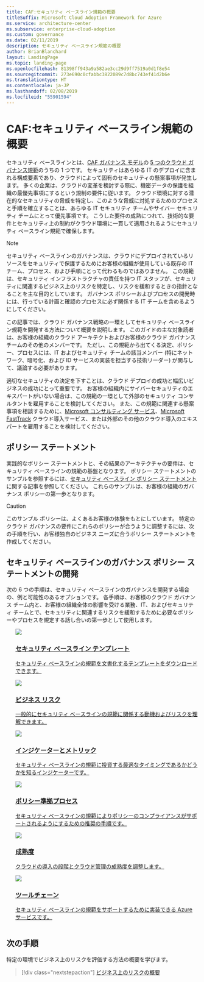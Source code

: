 ```yaml
---
title: CAF:セキュリティ ベースライン規範の概要
titleSuffix: Microsoft Cloud Adoption Framework for Azure
ms.service: architecture-center
ms.subservice: enterprise-cloud-adoption
ms.custom: governance
ms.date: 02/11/2019
description: セキュリティ ベースライン規範の概要
author: BrianBlanchard
layout: LandingPage
ms.topic: landing-page
ms.openlocfilehash: 81398ff943a9a582ae3cc29d9ff7519a0d1f8e54
ms.sourcegitcommit: 273e690c0cfabbc3822089c7d8bc743ef41d2b6e
ms.translationtype: HT
ms.contentlocale: ja-JP
ms.lasthandoff: 02/08/2019
ms.locfileid: "55901594"
---
```

# <a name="caf-security-baseline-discipline-overview"></a>CAF:セキュリティ ベースライン規範の概要

セキュリティ ベースラインとは、[CAF ガバナンス モデル](../overview.md)の [5 つのクラウド ガバナンス規範](../governance-disciplines.md)のうちの 1 つです。 セキュリティはあらゆる IT のデプロイに含まれる構成要素であり、クラウドによって固有のセキュリティの懸案事項が発生します。 多くの企業は、クラウドの変革を検討する際に、機密データの保護を組織の最優先事項にするという規制の要件に従います。 クラウド環境に対する潜在的なセキュリティの脅威を特定し、このような脅威に対処するためのプロセスと手順を確立することは、あらゆる IT セキュリティ チームやサイバー セキュリティ チームにとって優先事項です。 こうした要件の成熟につれて、技術的な要件とセキュリティ上の制約がクラウド環境に一貫して適用されるようにセキュリティ ベースライン規範で確保します。

> [!NOTE]
> セキュリティ ベースラインのガバナンスは、クラウドにデプロイされているリソースをセキュリティで保護するためにお客様の組織が使用している既存の IT チーム、プロセス、および手順にとって代わるものではありません。 この規範は、セキュリティ インフラストラクチャの責任を持つ IT スタッフが、セキュリティに関連するビジネス上のリスクを特定し、リスクを緩和するときの指針となることを主な目的としています。 ガバナンス ポリシーおよびプロセスの開発時には、行っている計画と確認のプロセスに必ず関係する IT チームを含めるようにしてください。

この記事では、クラウド ガバナンス戦略の一環としてセキュリティ ベースライン規範を開発する方法について概要を説明します。 このガイドの主な対象読者は、お客様の組織のクラウド アーキテクトおよびお客様のクラウド ガバナンス チームのその他のメンバーです。 ただし、この規範から出てくる決定、ポリシー、プロセスには、IT およびセキュリティ チームの該当メンバー (特にネットワーク、暗号化、および ID サービスの実装を担当する技術リーダー) が関与して、議論する必要があります。

適切なセキュリティの決定を下すことは、クラウド デプロイの成功と幅広いビジネスの成功にとって重要です。 お客様の組織内にサイバーセキュリティのエキスパートがいない場合は、この規範の一環として外部のセキュリティ コンサルタントを雇用することを検討してください。 また、この規範に関連する懸案事項を相談するために、[Microsoft コンサルティング サービス](https://www.microsoft.com/enterprise/services)、[Microsoft FastTrack](https://azure.microsoft.com/programs/azure-fasttrack/) クラウド導入サービス、または外部のその他のクラウド導入のエキスパートを雇用することを検討してください。

## <a name="policy-statements"></a>ポリシー ステートメント

実践的なポリシー ステートメントと、その結果のアーキテクチャの要件は、セキュリティ ベースラインの規範の基盤となります。 ポリシー ステートメントのサンプルを参照するには、[セキュリティ ベースライン ポリシー ステートメント](./policy-statements.md)に関する記事を参照してください。 これらのサンプルは、お客様の組織のガバナンス ポリシーの第一歩となります。

> [!CAUTION]
> このサンプル ポリシーは、よくあるお客様の体験をもとにしています。 特定のクラウド ガバナンスの要件にこれらのポリシーが合うように調整するには、次の手順を行い、お客様独自のビジネス ニーズに合うポリシー ステートメントを作成してください。

## <a name="developing-security-baseline-governance-policy-statements"></a>セキュリティ ベースラインのガバナンス ポリシー ステートメントの開発

次の 6 つの手順は、セキュリティ ベースラインのガバナンスを開発する場合の、例と可能性のあるオプションです。 各手順は、お客様のクラウド ガバナンス チーム内と、お客様の組織全体の影響を受ける業務、IT、およびセキュリティ チームとで、セキュリティに関連するリスクを緩和するために必要なポリシーやプロセスを規定する話し合いの第一歩として使用します。

<!-- markdownlint-disable MD033 -->

<ul class="panelContent cardsE">
<li style="display: flex; flex-direction: column;">
    <a href="./template.md">
        <div class="cardSize">
            <div class="cardPadding" >
                <div class="card" >
                    <div class="cardImageOuter">
                        <div class="cardImage">
                            <img src="../../_images/governance/process-template.png" class="x-hidden-focus"/>
                        </div>
                    </div>
                    <div class="cardText" style="padding-left:0px;">
                        <h3>セキュリティ ベースライン テンプレート</h3>
                        <p class="x-hidden-focus">セキュリティ ベースラインの規範を文書化するテンプレートをダウンロードできます。</p>
                    </div>
                </div>
            </div>
        </div>
    </a>
</li><li style="display: flex; flex-direction: column;">
    <a href="./business-risks.md">
        <div class="cardSize">
            <div class="cardPadding" >
                <div class="card" >
                    <div class="cardImageOuter">
                        <div class="cardImage">
                            <img src="../../_images/governance/process-risks.png" class="x-hidden-focus"/>
                        </div>
                    </div>
                    <div class="cardText" style="padding-left:0px;">
                        <h3>ビジネス リスク</h3>
                        <p class="x-hidden-focus">一般的にセキュリティ ベースラインの規範に関係する動機およびリスクを理解できます。</p>
                    </div>
                </div>
            </div>
        </div>
    </a>
</li>
<li style="display: flex; flex-direction: column;">
    <a href="./metrics-tolerance.md">
        <div class="cardSize">
            <div class="cardPadding" >
                <div class="card" >
                    <div class="cardImageOuter">
                        <div class="cardImage">
                            <img src="../../_images/governance/process-metrics.png" class="x-hidden-focus"/>
                        </div>
                    </div>
                    <div class="cardText" style="padding-left:0px;">
                        <h3>インジケーターとメトリック</h3>
                        <p class="x-hidden-focus">セキュリティ ベースラインの規範に投資する最適なタイミングであるかどうかを知るインジケーターです。</p>
                    </div>
                </div>
            </div>
        </div>
    </a>
</li>
<li style="display: flex; flex-direction: column;">
    <a href="./compliance-processes.md">
        <div class="cardSize">
            <div class="cardPadding" >
                <div class="card" >
                    <div class="cardImageOuter">
                        <div class="cardImage">
                            <img src="../../_images/governance/process-enforce.png" class="x-hidden-focus"/>
                        </div>
                    </div>
                    <div class="cardText" style="padding-left:0px;">
                        <h3>ポリシー準拠プロセス</h3>
                        <p class="x-hidden-focus">セキュリティ ベースラインの規範によりポリシーのコンプライアンスがサポートされるようにするための推奨の手順です。</p>
                    </div>
                </div>
            </div>
        </div>
    </a>
</li>
<li style="display: flex; flex-direction: column;">
    <a href="./discipline-improvement.md">
        <div class="cardSize">
            <div class="cardPadding" >
                <div class="card" >
                    <div class="cardImageOuter">
                        <div class="cardImage">
                            <img src="../../_images/governance/process-maturity.png" class="x-hidden-focus"/>
                        </div>
                    </div>
                    <div class="cardText" style="padding-left:0px;">
                        <h3>成熟度</h3>
                        <p class="x-hidden-focus">クラウドの導入の段階とクラウド管理の成熟度を調整します。</p>
                    </div>
                </div>
            </div>
        </div>
    </a>
</li>
<li style="display: flex; flex-direction: column;">
    <a href="./toolchain.md">
        <div class="cardSize">
            <div class="cardPadding" >
                <div class="card" >
                    <div class="cardImageOuter">
                        <div class="cardImage">
                            <img src="../../_images/governance/process-toolchain.png" class="x-hidden-focus"/>
                        </div>
                    </div>
                    <div class="cardText" style="padding-left:0px;">
                        <h3>ツールチェーン</h3>
                        <p class="x-hidden-focus">セキュリティ ベースラインの規範をサポートするために実装できる Azure サービスです。</p>
                    </div>
                </div>
            </div>
        </div>
    </a>
</li>
</ul>

<!-- markdownlint-enable MD033 -->

## <a name="next-steps"></a>次の手順

特定の環境でビジネス上のリスクを評価する方法の概要を学びます。

> [!div class="nextstepaction"]
> [ビジネス上のリスクの概要](./business-risks.md)
